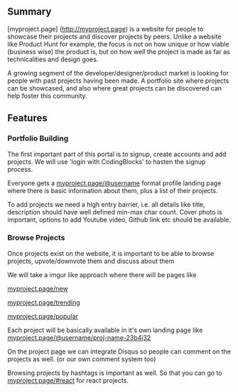 ## Summary

[myproject.page]
(http://myproject.page) is a website for people to showcase their projects and discover projects by peers. Unlike a website like Product Hunt for example, the focus is not on how unique or how viable (business wise) the product is, but on how well the project is made as far as technicalities and design goes.

A growing segment of the developer/designer/product market is looking for people with past projects having been made. A portfolio site where projects can be showcased, and also where great projects can be discovered can help foster this community.

## Features

### Portfolio Building

The first important part of this portal is to signup, create accounts and add projects. We will use 'login with CodingBlocks' to hasten the signup process.

Everyone gets a [myproject.page/@username](http://myproject.page/@username) format profile landing page where there is basic information about them, plus a list of their projects.

To add projects we need a high entry barrier, i.e. all details like title, description should have well defined min-max char count. Cover photo is important, options to add Youtube video, Github link etc should be available.

### Browse Projects

Once projects exist on the website, it is important to be able to browse projects, upvote/downvote them and discuss about them

We will take a imgur like approach where there will be pages like

[myproject.page/new](http://myproject.page/new)

[myproject.page/trending](http://myproject.page/trending)

[myproject.page/popular](http://myproject.page/popular)

Each project will be basically available in it's own landing page like [myproject.page/@username/proj-name-23b4j32](http://myproject.page/@username/proj-name-23b4j32)

On the project page we can integrate Disqus so people can comment on the projects as well. (or our own comment system too)

Browsing projects by hashtags is important as well. So that you can go to [myproject.page/#react](http://myproject.page/#react) for react projects.
